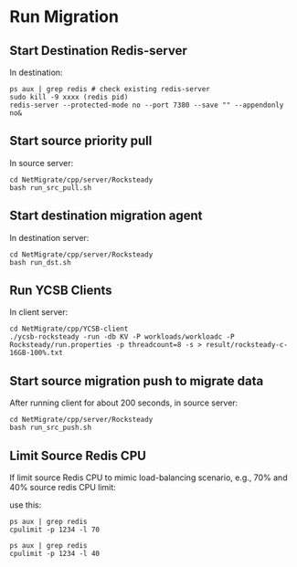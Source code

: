 # Run Migration  

## Start Destination Redis-server 
In destination:
```
ps aux | grep redis # check existing redis-server
sudo kill -9 xxxx (redis pid)
redis-server --protected-mode no --port 7380 --save "" --appendonly no&
```


## Start source priority pull 
In source server:
```
cd NetMigrate/cpp/server/Rocksteady
bash run_src_pull.sh
```

## Start destination migration agent
In destination server:
```
cd NetMigrate/cpp/server/Rocksteady
bash run_dst.sh
```


## Run YCSB Clients
In client server:
```
cd NetMigrate/cpp/YCSB-client
./ycsb-rocksteady -run -db KV -P workloads/workloadc -P Rocksteady/run.properties -p threadcount=8 -s > result/rocksteady-c-16GB-100%.txt
```

## Start source migration push to migrate data

After running client for about 200 seconds, in source server:
```
cd NetMigrate/cpp/server/Rocksteady
bash run_src_push.sh
```

## Limit Source Redis CPU
If limit source Redis CPU to mimic load-balancing scenario, e.g., 70% and 40% source redis CPU limit:

use this:
```
ps aux | grep redis
cpulimit -p 1234 -l 70
```

```
ps aux | grep redis
cpulimit -p 1234 -l 40
```



